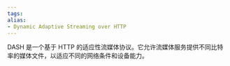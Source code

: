 ```yaml
---
tags:
alias:
- Dynamic Adaptive Streaming over HTTP
---
```

DASH 是一个基于 HTTP 的适应性流媒体协议。它允许流媒体服务提供不同比特率的媒体文件，以适应不同的网络条件和设备能力。

